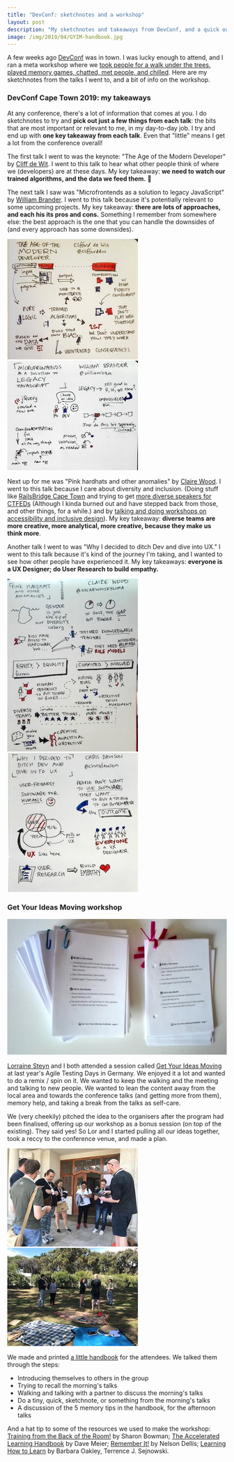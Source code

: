 ```yaml
---
title: "DevConf: sketchnotes and a workshop"
layout: post
description: "My sketchnotes and takeaways from DevConf, and a quick outline of a workshop I ran with a friend."
image: /img/2019/04/GYIM-handbook.jpg
---
```


A few weeks ago [DevConf](https://www.devconf.co.za/) was in town. I was lucky enough to attend, and I ran a meta workshop where we [took people for a walk under the trees, played memory games, chatted, met people, and chilled](https://twitter.com/lor_krs/status/1114765844083556352). Here are my sketchnotes from the talks I went to, and a bit of info on the workshop.

### DevConf Cape Town 2019: my takeaways

At any conference, there's a lot of information that comes at you. I do sketchnotes to try and **pick out just a few things from each talk**: the bits that are most important or relevant to me, in my day-to-day job. I try and end up with **one key takeaway from each talk**. Even that "little" means I get a lot from the conference overall!

The first talk I went to was the keynote: "The Age of the Modern Developer" by [Cliff de Wit](https://twitter.com/clifforddw). I went to this talk to hear what other people think of where we (developers) are at these days. My key takeaway: **we need to watch our trained algorithms, and the data we feed them.** 🤔

The next talk I saw was "Microfrontends as a solution to legacy JavaScript" by [William Brander](https://twitter.com/williambZA). I went to this talk because it's potentially relevant to some upcoming projects. My key takeaway: **there are lots of approaches, and each his its pros and cons.** Something I remember from somewhere else: the best approach is the one that you can handle the downsides of (and every approach has some downsides).

[![My sketchnotes for The Age of the Modern Developer](/img/2019/04/thumbs/the-age-of-the-modern-developer.jpg)](/img/2019/04/the-age-of-the-modern-developer.jpg) [![My sketchnotes for Microfrontends as a solution to legacy JavaScript](/img/2019/04/thumbs/microfrontends-as-a-solution-to-legacy-javascript.jpg)](/img/2019/04/microfrontends-as-a-solution-to-legacy-javascript.jpg)

Next up for me was "Pink hardhats and other anomalies" by [Claire Wood](https://twitter.com/oscarwhiskylima). I went to this talk because I care about diversity and inclusion. (Doing stuff like [RailsBridge Cape Town](https://railsbridgecapetown.org/) and trying to get [more diverse speakers for CTFEDs](https://ctfeds.org/call-for-speakers/) (Although I kinda burned out and have stepped back from those, and other things, for a while.) and by [talking and doing workshops on accessibility and inclusive design](/community/#workshops-and-speaking)). My key takeaway: **diverse teams are more creative, more analytical, more creative, because they make us think more**. 

Another talk I went to was "Why I decided to ditch Dev and dive into UX." I went to this talk because it's kind of the journey I'm taking, and I wanted to see how other people have experienced it. My key takeaways: **everyone is a UX Designer; do User Research to build empathy.**

[![My sketchnotes for Pink hardhats and other anomalies](/img/2019/04/thumbs/pink-hard-hats-and-other-anomalies.jpg)](/img/2019/04/pink-hard-hats-and-other-anomalies.jpg) [![My sketchnotes for Why I decided to ditch Dev and dive into UX](/img/2019/04/thumbs/why-i-decided-to-ditch-dev-and-dive-into-ux.jpg)](/img/2019/04/why-i-decided-to-ditch-dev-and-dive-into-ux.jpg)

### Get Your Ideas Moving workshop

[![Cute little printed copies of the Get Your Ideas Moving handbook that we used](/img/2019/04/thumbs/GYIM-handbook.jpg)](/img/2019/04/GYIM-handbook.jpg)

[Lorraine Steyn](https://twitter.com/lor_krs) and I both attended a session called [Get Your Ideas Moving](https://agiletestingdays.com/2018/session/get-your-ideas-moving-wednesday/) at last year's Agile Testing Days in Germany. We enjoyed it a lot and wanted to do a remix / spin on it. We wanted to keep the walking and the meeting and talking to new people. We wanted to lean the content away from the local area and towards the conference talks (and getting more from them), memory help, and taking a break from the talks as self-care.

We (very cheekily) pitched the idea to the organisers after the program had been finalised, offering up our workshop as a bonus session (on top of the existing). They said yes! So Lor and I started pulling all our ideas together, took a reccy to the conference venue, and made a plan.

[![People gathering outside the entrance, about to start GYIM](/img/2019/04/thumbs/gyim-start.jpg)](/img/2019/04/gyim-start.jpg) [![People, moving, for Get Your Ideas Moving!](/img/2019/04/thumbs/gyim-middle.jpg)](/img/2019/04/gyim-middle.jpg)

We made and printed [a little handbook](https://docs.google.com/document/d/1vIgi0bzENoffStpPTjN8W9ym-zfG7J8lyZ6H3Wc7ciY/edit?usp=sharing) for the attendees. We talked them through the steps:

- Introducing themselves to others in the group
- Trying to recall the morning's talks
- Walking and talking with a partner to discuss the morning's talks
- Do a tiny, quick, sketchnote, or something from the morning's talks
- A discussion of the 5 memory tips in the handbook, for the afternoon talks

And a hat tip to some of the resources we used to make the workshop: [Training from the Back of the Room!](https://www.goodreads.com/book/show/8141935-training-from-the-back-of-the-room) by Sharon Bowman; [The Accelerated Learning Handbook](https://www.goodreads.com/book/show/389185.The_Accelerated_Learning_Handbook) by Dave Meier; [Remember It!](https://www.goodreads.com/book/show/38657042-remember-it) by Nelson Dellis; [Learning How to Learn](https://www.goodreads.com/book/show/36647421-learning-how-to-learn) by Barbara Oakley, Terrence J. Sejnowski.

